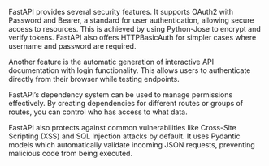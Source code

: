 FastAPI provides several security features. It supports OAuth2 with Password and Bearer, a standard for user authentication, allowing secure access to resources. This is achieved by using Python-Jose to encrypt and verify tokens. FastAPI also offers HTTPBasicAuth for simpler cases where username and password are required.

Another feature is the automatic generation of interactive API documentation with login functionality. This allows users to authenticate directly from their browser while testing endpoints.

FastAPI’s dependency system can be used to manage permissions effectively. By creating dependencies for different routes or groups of routes, you can control who has access to what data.

FastAPI also protects against common vulnerabilities like Cross-Site Scripting (XSS) and SQL Injection attacks by default. It uses Pydantic models which automatically validate incoming JSON requests, preventing malicious code from being executed.

